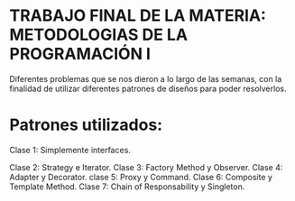 # TRABAJO FINAL DE LA MATERIA: METODOLOGIAS DE LA PROGRAMACIÓN I

Diferentes problemas que se nos dieron a lo largo de las semanas, con la finalidad de utilizar diferentes patrones de diseños para poder resolverlos.

# Patrones utilizados:

Clase 1: Simplemente interfaces.

Clase 2: Strategy e Iterator.
Clase 3: Factory Method y Observer.
Clase 4: Adapter y Decorator.
clase 5: Proxy y Command.
Clase 6: Composite y Template Method.
Clase 7: Chain of Responsability y Singleton.
